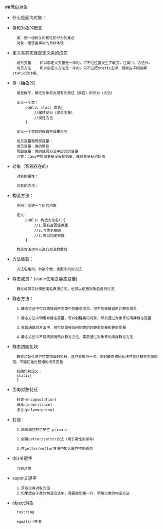 ##面向对象

- 什么是面向对象：

- 类和对象的概念

  	    类：是一组相关的属性和行为的集合
  		对象：是该类事物的具体体现

- 定义类其实就是定义类的成员
  	    
  	    成员变量	和以前定义变量是一样的，只不过位置发生了改变。在类中，方法外。
  		成员方法	和以前定义方法是一样的，只不过把static去掉，后面在详细讲解static的作用。

- 类（抽象的）
    
        类是模子，确定对象将会拥有的特征（属性）和行为（方法）
    
        定义一个类：
            public class 类名{
                //属性部分（成员变量）
                //属性方法
            }
        
        定义一个类的时候首字母要大写
        
        成员变量和局部变量：
        成员变量：类的属性
        局部变量：类的成员方法中定义的变量
        注意：Java中局部变量没有初始值，成员变量有初始值

- 对象（客观存在的）
    
        对象的属性：
    
        对象的方法：

- 构造方法：
        
        作用：创建一个新的对象
        
        定义：
            public 构造方法名(){
                //1.没有返回值类型
                //2.与类名相同
                //3.可以指定参数
            }
        
        构造方法也可以进行方法的重载

- 方法重载：
        
        方法名相同，参数个数，类型不同的方法
        
- 静态成员：(static使用之静态变量)
        
        静态成员可以使用类名直接访问，也可以使用对象名进行访问
        
- 静态方法：
        
        1.静态方法中可以直接调用同类中的静态成员，但不能直接调用非静态成员
        
        2.静态方法中调用非静态变量，可以创建类的对象，然后通过对象来访问非静态变量
        
        3.在普通成员方法中，则可以直接访问同类的非静态变量和静态变量
        
        4.静态方法中不能直接调用非静态方法，需要通过对象来访问非静态方法

- 静态初始化块
        
        静态初始化块只在类加载时执行，且只会执行一次，同时静态初始化块只能给静态变量赋值，不能初始化普通的成员变量
        
        初始化块定义：
        static{
        }
        
- 面向对象特征
		
        封装(encapsulation)
        继承(inheritance)
        多态(polymorphism)
        
- 封装：

        1.修改属性的可见性 private
        
        2.创建getter/setter方法（用于属性的读写）
        
        3.在getter/setter方法中加入属性控制语句
        
- this关键字
        
        当前对象

- super关键字

        1.获取父类对象的值
        2.如果放在子类的构造方法中，需要放到第一行，调用父类的构造方法
        
- object对象
        
        tostring
        
        equals()方法        
        
        
        
        
        
        
        
        
        
        
        
        
        
        
        
        

